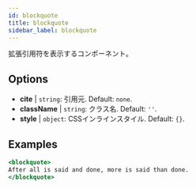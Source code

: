 ```yaml
---
id: blockquote
title: blockquote
sidebar_label: blockquote
---
```


拡張引用符を表示するコンポーネント。

## Options

* __cite__ | `string`: 引用元. Default: `none`.
* __className__ | `string`: クラス名. Default: `''`.
* __style__ | `object`: CSSインラインスタイル. Default: `{}`.


## Examples

```jsx live
<blockquote>
After all is said and done, more is said than done.
</blockquote>
```

